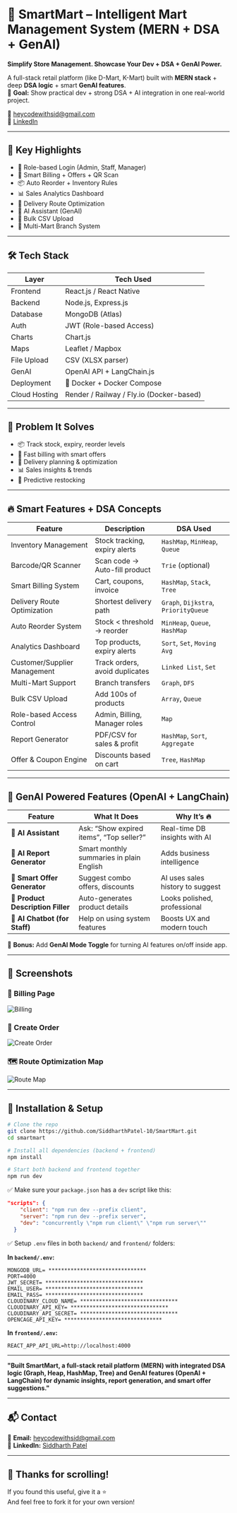 # 🛒 SmartMart – Intelligent Mart Management System (MERN + DSA + GenAI)

**Simplify Store Management. Showcase Your Dev + DSA + GenAI Power.**

A full-stack retail platform (like D-Mart, K-Mart) built with **MERN stack** + deep **DSA logic** + smart **GenAI features**.  
🔑 **Goal:** Show practical dev + strong DSA + AI integration in one real-world project.

📧 heycodewithsid@gmail.com  
🔗 [LinkedIn](https://www.linkedin.com/in/siddharth-patel-b1ba53270/)

---

## 🚀 Key Highlights

- 🔐 Role-based Login (Admin, Staff, Manager)
- 🧾 Smart Billing + Offers + QR Scan
- 📦 Auto Reorder + Inventory Rules
- 📊 Sales Analytics Dashboard
- 🚚 Delivery Route Optimization
- 💬 AI Assistant (GenAI)
- 📁 Bulk CSV Upload
- 🏬 Multi-Mart Branch System

---

## 🛠️ Tech Stack

| Layer           | Tech Used                              |
|------------------|------------------------------------------|
| Frontend         | React.js / React Native                  |
| Backend          | Node.js, Express.js                      |
| Database         | MongoDB (Atlas)                          |
| Auth             | JWT (Role-based Access)                  |
| Charts           | Chart.js                                 |
| Maps             | Leaflet / Mapbox                         |
| File Upload      | CSV (XLSX parser)                        |
| GenAI            | OpenAI API + LangChain.js                |
| Deployment       | 🐳 Docker + Docker Compose               |
| Cloud Hosting    | Render / Railway / Fly.io (Docker-based) |

---

## 🎯 Problem It Solves

- 📦 Track stock, expiry, reorder levels
- 🧾 Fast billing with smart offers
- 🚚 Delivery planning & optimization
- 📊 Sales insights & trends
- 🔄 Predictive restocking

---

## 🔥 Smart Features + DSA Concepts

| Feature                           | Description                              | DSA Used                          |
|-----------------------------------|------------------------------------------|-----------------------------------|
| Inventory Management              | Stock tracking, expiry alerts            | `HashMap`, `MinHeap`, `Queue`     |
| Barcode/QR Scanner                | Scan code → Auto-fill product            | `Trie` (optional)                 |
| Smart Billing System              | Cart, coupons, invoice                   | `HashMap`, `Stack`, `Tree`        |
| Delivery Route Optimization       | Shortest delivery path                   | `Graph`, `Dijkstra`, `PriorityQueue` |
| Auto Reorder System               | Stock < threshold → reorder              | `MinHeap`, `Queue`, `HashMap`     |
| Analytics Dashboard               | Top products, expiry alerts              | `Sort`, `Set`, `Moving Avg`       |
| Customer/Supplier Management      | Track orders, avoid duplicates           | `Linked List`, `Set`              |
| Multi-Mart Support                | Branch transfers                         | `Graph`, `DFS`                    |
| Bulk CSV Upload                   | Add 100s of products                     | `Array`, `Queue`                  |
| Role-based Access Control         | Admin, Billing, Manager roles            | `Map`                             |
| Report Generator                  | PDF/CSV for sales & profit               | `HashMap`, `Sort`, `Aggregate`    |
| Offer & Coupon Engine             | Discounts based on cart                  | `Tree`, `HashMap`                 |

---

## 🤖 GenAI Powered Features (OpenAI + LangChain)

| Feature                           | What It Does                             | Why It’s 🔥                        |
|-----------------------------------|------------------------------------------|-----------------------------------|
| 🧠 **AI Assistant**               | Ask: “Show expired items”, “Top seller?”| Real-time DB insights with AI     |
| 📄 **AI Report Generator**       | Smart monthly summaries in plain English| Adds business intelligence        |
| 🎯 **Smart Offer Generator**     | Suggest combo offers, discounts         | AI uses sales history to suggest  |
| 📝 **Product Description Filler**| Auto-generates product details           | Looks polished, professional      |
| 💬 **AI Chatbot (for Staff)**    | Help on using system features            | Boosts UX and modern touch        |

🧠 **Bonus:** Add **GenAI Mode Toggle** for turning AI features on/off inside app.

---

## 📸 Screenshots

### 🧾 Billing Page  
![Billing](https://github.com/SiddharthPatel-10/SmartMart/blob/main/client/public/screenshots/Billing.png?raw=true)

### 🛒 Create Order  
![Create Order](https://github.com/SiddharthPatel-10/SmartMart/blob/main/client/public/screenshots/create-order.png?raw=true)

### 🗺️ Route Optimization Map  
![Route Map](https://github.com/SiddharthPatel-10/SmartMart/blob/main/client/public/screenshots/route-map.png?raw=true)


---

## 📝 Installation & Setup

```bash
# Clone the repo
git clone https://github.com/SiddharthPatel-10/SmartMart.git
cd smartmart

# Install all dependencies (backend + frontend)
npm install

# Start both backend and frontend together
npm run dev
```

✅ Make sure your `package.json` has a `dev` script like this:

```json
"scripts": {
    "client": "npm run dev --prefix client",
    "server": "npm run dev --prefix server",
    "dev": "concurrently \"npm run client\" \"npm run server\""
  }
```

✅ Setup `.env` files in both `backend/` and `frontend/` folders:

**In `backend/.env`:**
```env
MONGODB_URL= *******************************
PORT=4000
JWT_SECRET= *******************************
EMAIL_USER= *******************************
EMAIL_PASS= *******************************
CLOUDINARY_CLOUD_NAME= *******************************
CLOUDINARY_API_KEY= *******************************
CLOUDINARY_API_SECRET= *******************************
OPENCAGE_API_KEY= *******************************
```

**In `frontend/.env`:**
```env
REACT_APP_API_URL=http://localhost:4000
```



---


**"Built SmartMart, a full-stack retail platform (MERN) with integrated DSA logic (Graph, Heap, HashMap, Tree) and GenAI features (OpenAI + LangChain) for dynamic insights, report generation, and smart offer suggestions."**


---

## 📬 Contact

📩 **Email:** heycodewithsid@gmail.com  
🔗 **LinkedIn:** [Siddharth Patel](https://www.linkedin.com/in/siddharth-patel-b1ba53270/)

---

## 🙌 Thanks for scrolling!

If you found this useful, give it a ⭐  
And feel free to fork it for your own version!
